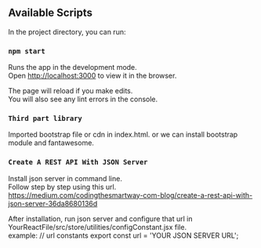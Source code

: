 ## Available Scripts

In the project directory, you can run:

### `npm start`

Runs the app in the development mode.<br>
Open [http://localhost:3000](http://localhost:3000) to view it in the browser.

The page will reload if you make edits.<br>
You will also see any lint errors in the console.


### `Third part library`

Imported bootstrap file or cdn in index.html.
or we can install bootstrap module and fantawesome.

### `Create A REST API With JSON Server`

Install json server in command line.<br>
Follow step by step using this url.<br>
https://medium.com/codingthesmartway-com-blog/create-a-rest-api-with-json-server-36da8680136d

After installation, run json server and configure that url in YourReactFile/src/store/utilities/configConstant.jsx file.<br>
 example:
 // url constants
export const url = 'YOUR JSON SERVER URL'; 